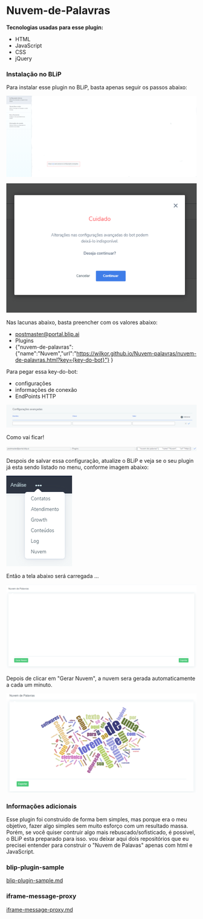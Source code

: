 # Nuvem-de-Palavras

**Tecnologias usadas para esse plugin:**

  - HTML
  - JavaScript
  - CSS
  - jQuery

### Instalação no BLiP
Para instalar esse plugin no BLiP, basta apenas seguir os passos abaixo:

![alt text](https://github.com/Wilkor/Nuvem-palavras/blob/main/img/tela-1-configura%C3%A7%C3%A3o.png)

![alt text](https://github.com/Wilkor/Nuvem-palavras/blob/main/img/tela-2-confirmação-config.PNG)

Nas lacunas abaixo, basta preencher com os valores abaixo:
 - postmaster@portal.blip.ai
 - Plugins
 - {"nuvem-de-palavras":{"name":"Nuvem","url":"https://wilkor.github.io/Nuvem-palavras/nuvem-de-palavras.html?key={key-do-bot}"} }
 
 Para pegar essa key-do-bot:
 - configurações
 - informações de conexão
 - EndPoints HTTP

![alt text](https://github.com/Wilkor/Nuvem-palavras/blob/main/img/tela-3-configurações-avançadas.PNG)

Como vai ficar!

![alt text](https://github.com/Wilkor/Nuvem-palavras/blob/main/img/tela-4-confirmação-da-config.PNG)

Despois de salvar essa configuração, atualize o BLiP e veja se o seu plugin já esta sendo listado no menu, conforme imagem abaixo:

![alt text](https://github.com/Wilkor/Nuvem-palavras/blob/main/img/tela-5-confirmação-do-plugin.png)

Então a tela abaixo será carregada ...

![alt text](https://github.com/Wilkor/Nuvem-palavras/blob/main/img/tela-6-resultado-esperado-depois-da-config.PNG)

Depois de clicar em "Gerar Nuvem", a nuvem sera gerada automaticamente a cada um minuto.

![alt text](https://github.com/Wilkor/Nuvem-palavras/blob/main/img/tela-7-nuvem-de-palavras-resultado.PNG)


### Informações adicionais

Esse plugin foi construido de forma bem simples, mas porque era o meu objetivo, fazer algo simples sem muito esforço com um resultado massa. Porém,  se você quiser contruir algo mais rebuscado/sofisticado, é possivel, o BLiP esta preparado para isso. vou deixar aqui dois repositórios que eu precisei entender para construir o "Nuvem de Palavas" apenas com html e JavaScript.

### blip-plugin-sample
 [blip-plugin-sample.md](https://github.com/takenet/blip-plugin-sample)
### iframe-message-proxy
 [iframe-message-proxy.md](https://github.com/takenet/iframe-message-proxy)



